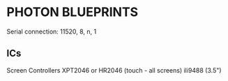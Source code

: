 # PHOTON BLUEPRINTS

Serial connection: 11520, 8, n, 1

## ICs

Screen Controllers
XPT2046 or HR2046 (touch - all screens)
ili9488 (3.5") 
